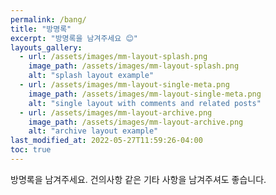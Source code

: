 ```yaml
---
permalink: /bang/
title: "방명록"
excerpt: "방명록을 남겨주세요 😊"
layouts_gallery:
  - url: /assets/images/mm-layout-splash.png
    image_path: /assets/images/mm-layout-splash.png
    alt: "splash layout example"
  - url: /assets/images/mm-layout-single-meta.png
    image_path: /assets/images/mm-layout-single-meta.png
    alt: "single layout with comments and related posts"
  - url: /assets/images/mm-layout-archive.png
    image_path: /assets/images/mm-layout-archive.png
    alt: "archive layout example"
last_modified_at: 2022-05-27T11:59:26-04:00
toc: true
---
```

방명록을 남겨주세요. 건의사항 같은 기타 사항을 남겨주셔도 좋습니다.